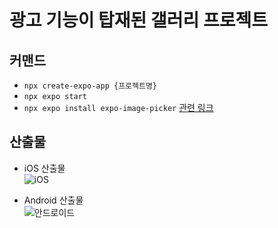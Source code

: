 # 광고 기능이 탑재된 갤러리 프로젝트

## 커맨드

- `npx create-expo-app {프로젝트명}`
- `npx expo start`
- `npx expo install expo-image-picker` [관련 링크](https://docs.expo.dev/versions/latest/sdk/imagepicker)

## 산출물

- iOS 산출물  
  ![iOS](/content/result-iOS.gif)

- Android 산출물  
  ![안드로이드](/content/result-Android.gif)

